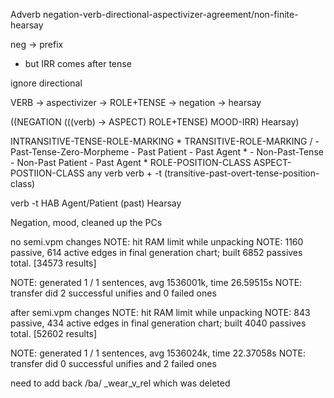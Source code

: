 Adverb negation-verb-directional-aspectivizer-agreement/non-finite-hearsay

neg -> prefix
 - but IRR comes after tense

 ignore directional

 VERB -> aspectivizer -> ROLE+TENSE -> negation -> hearsay

   ((NEGATION (((verb) -> ASPECT) ROLE+TENSE) MOOD-IRR) Hearsay)



INTRANSITIVE-TENSE-ROLE-MARKING *
TRANSITIVE-ROLE-MARKING / 
    - Past-Tense-Zero-Morpheme
        - Past Patient
            - Past Agent *
    - Non-Past-Tense 
        - Non-Past Patient
            - Past Agent *
    ROLE-POSITION-CLASS
        ASPECT-POSTIION-CLASS
            any verb 
            verb + -t (transitive-past-overt-tense-position-class)


verb -t HAB Agent/Patient (past) Hearsay


Negation, mood, cleaned up the PCs



no semi.vpm changes
NOTE: hit RAM limit while unpacking
NOTE: 1160 passive, 614 active edges in final generation chart; built 6852 passives total. [34573 results]

NOTE: generated 1 / 1 sentences, avg 1536001k, time 26.59515s
NOTE: transfer did 2 successful unifies and 0 failed ones

after semi.vpm changes
NOTE: hit RAM limit while unpacking
NOTE: 843 passive, 434 active edges in final generation chart; built 4040 passives total. [52602 results]

NOTE: generated 1 / 1 sentences, avg 1536024k, time 22.37058s
NOTE: transfer did 0 successful unifies and 2 failed ones


need to add back /ba/ _wear_v_rel which was deleted